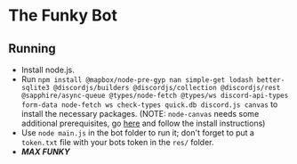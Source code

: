 # The Funky Bot

## Running
- Install node.js.
- Run `npm install @mapbox/node-pre-gyp nan simple-get lodash better-sqlite3 @discordjs/builders @discordjs/collection @discordjs/rest @sapphire/async-queue @types/node-fetch @types/ws discord-api-types form-data node-fetch ws check-types quick.db discord.js canvas` to install the necessary packages. (NOTE: `node-canvas` needs some additional prerequisites, go [here](https://github.com/Automattic/node-canvas) and follow the install instructions)
- Use `node main.js` in the bot folder to run it; don't forget to put a `token.txt` file with your bots token in the `res/` folder.
- ***MAX FUNKY***
